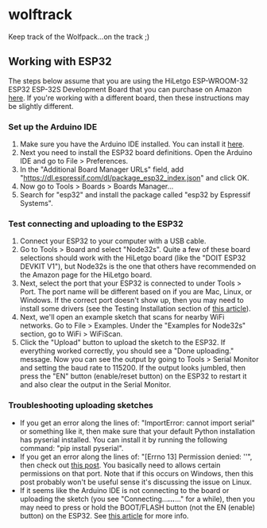 # wolftrack
Keep track of the Wolfpack...on the track ;)


## Working with ESP32
The steps below assume that you are using the HiLetgo ESP-WROOM-32 ESP32 ESP-32S Development Board that you can purchase on Amazon [here](https://www.amazon.com/dp/B0718T232Z).  If you're working with a different board, then these instructions may be slightly different.

### Set up the Arduino IDE
1. Make sure you have the Arduino IDE installed.  You can install it [here](https://www.arduino.cc/en/Main/Software).
2. Next you need to install the ESP32 board definitions.  Open the Arduino IDE and go to File > Preferences.
3. In the "Additional Board Manager URLs" field, add "https://dl.espressif.com/dl/package_esp32_index.json" and click OK.
4. Now go to Tools > Boards > Boards Manager...
5. Search for "esp32" and install the package called "esp32 by Espressif Systems".

### Test connecting and uploading to the ESP32
1. Connect your ESP32 to your computer with a USB cable.
2. Go to Tools > Board and select "Node32s".  Quite a few of these board selections should work with the HiLetgo board (like the "DOIT ESP32 DEVKIT V1"), but Node32s is the one that others have recommended on the Amazon page for the HiLetgo board.
3. Next, select the port that your ESP32 is connected to under Tools > Port.  The port name will be different based on if you are Mac, Linux, or Windows.  If the correct port doesn't show up, then you may need to install some drivers (see the Testing Installation section of [this article](https://randomnerdtutorials.com/installing-the-esp32-board-in-arduino-ide-windows-instructions/)).
4. Next, we'll open an example sketch that scans for nearby WiFi networks.  Go to File > Examples.  Under the "Examples for Node32s" section, go to WiFi > WiFiScan.
5. Click the "Upload" button to upload the sketch to the ESP32.  If everything worked correctly, you should see a "Done uploading." message.  Now you can see the output by going to Tools > Serial Monitor and setting the baud rate to 115200.  If the output looks jumbled, then press the "EN" button (enable/reset button) on the ESP32 to restart it and also clear the output in the Serial Monitor.

### Troubleshooting uploading sketches
- If you get an error along the lines of: "ImportError: cannot import serial" or something like it, then make sure that your default Python installation has pyserial installed.  You can install it by running the following command: "pip install pyserial".
- If you get an error along the lines of: "[Errno 13] Permission denied: '<the port your EPS32 is connected to>'", then check out [this post](https://sudomod.com/forum/viewtopic.php?t=6075).  You basically need to allows certain permissions on that port.  Note that if this occurs on Windows, then this post probably won't be useful sense it's discussing the issue on Linux.
- If it seems like the Arduino IDE is not connecting to the board or uploading the sketch (you see "Connecting...___...___..." for a while), then you may need to press or hold the BOOT/FLASH button (not the EN (enable) button) on the ESP32.  See [this article](https://randomnerdtutorials.com/solved-failed-to-connect-to-esp32-timed-out-waiting-for-packet-header/) for more info.
